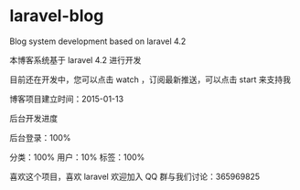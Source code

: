 # laravel-blog
Blog system development based on laravel 4.2

本博客系统基于 laravel 4.2 进行开发

目前还在开发中，您可以点击 watch ，订阅最新推送，可以点击 start 来支持我

博客项目建立时间：2015-01-13

后台开发进度

后台登录：100%

分类：100%
用户：10%
标签：100%

喜欢这个项目，喜欢 laravel 欢迎加入 QQ 群与我们讨论：365969825

